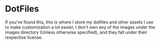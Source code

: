 # DotFiles
If you've found this, this is where I store my dotfiles and other assets I use to make customization a lot easier, I don't own any of the images under the images directory (Unless otherwise specified), and they fall under their respective license.

